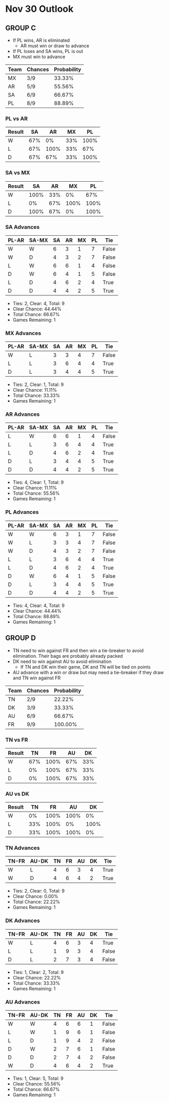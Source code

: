 # Nov 30 Outlook

## GROUP C
- If PL wins, AR is eliminated
	- AR must win or draw to advance
- If PL loses and SA wins, PL is out
- MX must win to advance

Team|Chances|Probability
-|-|-
MX|3/9|33.33%
AR|5/9|55.56%
SA|6/9|66.67%
PL|8/9|88.89%

### PL vs AR
Result | SA | AR | MX | PL
-|-|-|-|-
W | 67% | 0% | 33% | 100%
L | 67% | 100% | 33% | 67%
D | 67% | 67% | 33% | 100%

### SA vs MX
Result | SA | AR | MX | PL
-|-|-|-|-
W | 100% | 33% | 0% | 67%
L | 0% | 67% | 100% | 100%
D | 100% | 67% | 0% | 100%


### SA Advances
PL-AR|SA-MX|SA|AR|MX|PL|Tie
-|-|-|-|-|-|-
W|W|6|3|1|7|False
W|D|4|3|2|7|False
L|W|6|6|1|4|False
D|W|6|4|1|5|False
L|D|4|6|2|4|True
D|D|4|4|2|5|True

- Ties: 2, Clear: 4, Total: 9
- Clear Chance: 44.44%
- Total Chance: 66.67%
- Games Remaining: 1

### MX Advances
PL-AR|SA-MX|SA|AR|MX|PL|Tie
-|-|-|-|-|-|-
W|L|3|3|4|7|False
L|L|3|6|4|4|True
D|L|3|4|4|5|True

- Ties: 2, Clear: 1, Total: 9
- Clear Chance: 11.11%
- Total Chance: 33.33%
- Games Remaining: 1

### AR Advances
PL-AR|SA-MX|SA|AR|MX|PL|Tie
-|-|-|-|-|-|-
L|W|6|6|1|4|False
L|L|3|6|4|4|True
L|D|4|6|2|4|True
D|L|3|4|4|5|True
D|D|4|4|2|5|True

- Ties: 4, Clear: 1, Total: 9
- Clear Chance: 11.11%
- Total Chance: 55.56%
- Games Remaining: 1

### PL Advances
PL-AR|SA-MX|SA|AR|MX|PL|Tie
-|-|-|-|-|-|-
W|W|6|3|1|7|False
W|L|3|3|4|7|False
W|D|4|3|2|7|False
L|L|3|6|4|4|True
L|D|4|6|2|4|True
D|W|6|4|1|5|False
D|L|3|4|4|5|True
D|D|4|4|2|5|True

- Ties: 4, Clear: 4, Total: 9
- Clear Chance: 44.44%
- Total Chance: 88.89%
- Games Remaining: 1

## GROUP D
- TN need to win against FR and then win a tie-breaker to avoid elimination. Their bags are probably already packed
- DK need to win against AU to avoid elimination
	- If TN and DK win their game, DK and TN will be tied on points
- AU advance with a win or draw but may need a tie-breaker if they draw and TN win against FR

Team|Chances|Probability
-|-|-
TN|2/9|22.22%
DK|3/9|33.33%
AU|6/9|66.67%
FR|9/9|100.00%

### TN vs FR
Result | TN | FR | AU | DK
-|-|-|-|-
W | 67% | 100% | 67% | 33%
L | 0% | 100% | 67% | 33%
D | 0% | 100% | 67% | 33%

### AU vs DK
Result | TN | FR | AU | DK
-|-|-|-|-
W | 0% | 100% | 100% | 0%
L | 33% | 100% | 0% | 100%
D | 33% | 100% | 100% | 0%

### TN Advances
TN-FR|AU-DK|TN|FR|AU|DK|Tie
-|-|-|-|-|-|-
W|L|4|6|3|4|True
W|D|4|6|4|2|True

- Ties: 2, Clear: 0, Total: 9
- Clear Chance: 0.00%
- Total Chance: 22.22%
- Games Remaining: 1

### DK Advances
TN-FR|AU-DK|TN|FR|AU|DK|Tie
-|-|-|-|-|-|-
W|L|4|6|3|4|True
L|L|1|9|3|4|False
D|L|2|7|3|4|False

- Ties: 1, Clear: 2, Total: 9
- Clear Chance: 22.22%
- Total Chance: 33.33%
- Games Remaining: 1

### AU Advances
TN-FR|AU-DK|TN|FR|AU|DK|Tie
-|-|-|-|-|-|-
W|W|4|6|6|1|False
L|W|1|9|6|1|False
L|D|1|9|4|2|False
D|W|2|7|6|1|False
D|D|2|7|4|2|False
W|D|4|6|4|2|True

- Ties: 1, Clear: 5, Total: 9
- Clear Chance: 55.56%
- Total Chance: 66.67%
- Games Remaining: 1
